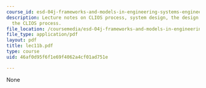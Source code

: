 ```yaml
---
course_id: esd-04j-frameworks-and-models-in-engineering-systems-engineering-system-design-spring-2007
description: Lecture notes on CLIOS process, system design, the design aspects of
  the CLIOS process.
file_location: /coursemedia/esd-04j-frameworks-and-models-in-engineering-systems-engineering-system-design-spring-2007/46af0d95f6f1e69f4062a4cf01ad751e_lec11b.pdf
file_type: application/pdf
layout: pdf
title: lec11b.pdf
type: course
uid: 46af0d95f6f1e69f4062a4cf01ad751e

---
```

None